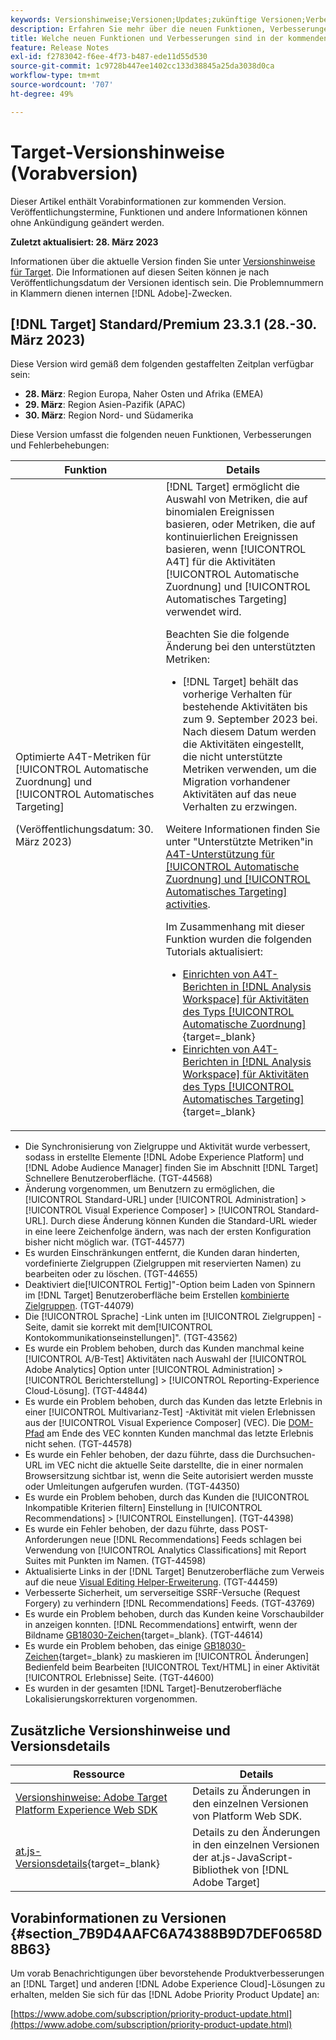```yaml
---
keywords: Versionshinweise;Versionen;Updates;zukünftige Versionen;Verbesserungen;neue Funktionen;Fehlerbehebungen;Updates;Vorabversion
description: Erfahren Sie mehr über die neuen Funktionen, Verbesserungen und Fehlerbehebungen in der kommenden Version von Adobe Target sowie in den zugehörigen SDKs, APIs und JavaScript-Bibliotheken.
title: Welche neuen Funktionen und Verbesserungen sind in der kommenden  [!DNL Target] -Version enthalten?
feature: Release Notes
exl-id: f2783042-f6ee-4f73-b487-ede11d55d530
source-git-commit: 1c9728b447ee1402cc133d38845a25da3038d0ca
workflow-type: tm+mt
source-wordcount: '707'
ht-degree: 49%

---
```


# Target-Versionshinweise (Vorabversion)

Dieser Artikel enthält Vorabinformationen zur kommenden Version. Veröffentlichungstermine, Funktionen und andere Informationen können ohne Ankündigung geändert werden.

**Zuletzt aktualisiert: 28. März 2023**

Informationen über die aktuelle Version finden Sie unter [Versionshinweise für Target](release-notes.md). Die Informationen auf diesen Seiten können je nach Veröffentlichungsdatum der Versionen identisch sein. Die Problemnummern in Klammern dienen internen [!DNL Adobe]-Zwecken.

## [!DNL Target] Standard/Premium 23.3.1 (28.-30. März 2023)

Diese Version wird gemäß dem folgenden gestaffelten Zeitplan verfügbar sein:

* **28. März**: Region Europa, Naher Osten und Afrika (EMEA)
* **29. März**: Region Asien-Pazifik (APAC)
* **30. März**: Region Nord- und Südamerika

Diese Version umfasst die folgenden neuen Funktionen, Verbesserungen und Fehlerbehebungen:

| Funktion | Details |
|--- |--- |
| Optimierte A4T-Metriken für [!UICONTROL Automatische Zuordnung] und [!UICONTROL Automatisches Targeting]<p>(Veröffentlichungsdatum: 30. März 2023) | [!DNL Target] ermöglicht die Auswahl von Metriken, die auf binomialen Ereignissen basieren, oder Metriken, die auf kontinuierlichen Ereignissen basieren, wenn [!UICONTROL A4T] für die Aktivitäten [!UICONTROL Automatische Zuordnung] und [!UICONTROL Automatisches Targeting] verwendet wird.<P>Beachten Sie die folgende Änderung bei den unterstützten Metriken:<ul><li>[!DNL Target] behält das vorherige Verhalten für bestehende Aktivitäten bis zum 9. September 2023 bei. Nach diesem Datum werden die Aktivitäten eingestellt, die nicht unterstützte Metriken verwenden, um die Migration vorhandener Aktivitäten auf das neue Verhalten zu erzwingen.</li></ul>Weitere Informationen finden Sie unter &quot;Unterstützte Metriken&quot;in [A4T-Unterstützung für [!UICONTROL Automatische Zuordnung] und [!UICONTROL Automatisches Targeting] activities](/help/main/c-integrating-target-with-mac/a4t/a4t-at-aa.md#supported).<P>Im Zusammenhang mit dieser Funktion wurden die folgenden Tutorials aktualisiert:<ul><li>[Einrichten von A4T-Berichten in  [!DNL Analysis Workspace]  für Aktivitäten des Typs [!UICONTROL Automatische Zuordnung]](https://experienceleague.adobe.com/docs/target-learn/tutorials/integrations/set-up-a4t-reports-in-analysis-workspace-for-auto-allocate-activities.html?lang=de){target=_blank}</li><li>[Einrichten von A4T-Berichten in  [!DNL Analysis Workspace]  für Aktivitäten des Typs [!UICONTROL Automatisches Targeting]](https://experienceleague.adobe.com/docs/target-learn/tutorials/integrations/set-up-a4t-reports-in-analysis-workspace-for-auto-target-activities.html?lang=de){target=_blank}</li></ul> |

* Die Synchronisierung von Zielgruppe und Aktivität wurde verbessert, sodass in erstellte Elemente [!DNL Adobe Experience Platform] und [!DNL Adobe Audience Manager] finden Sie im Abschnitt [!DNL Target] Schnellere Benutzeroberfläche. (TGT-44568)
* Änderung vorgenommen, um Benutzern zu ermöglichen, die [!UICONTROL Standard-URL] under [!UICONTROL Administration] > [!UICONTROL Visual Experience Composer] > [!UICONTROL Standard-URL]. Durch diese Änderung können Kunden die Standard-URL wieder in eine leere Zeichenfolge ändern, was nach der ersten Konfiguration bisher nicht möglich war. (TGT-44577)
* Es wurden Einschränkungen entfernt, die Kunden daran hinderten, vordefinierte Zielgruppen (Zielgruppen mit reservierten Namen) zu bearbeiten oder zu löschen. (TGT-44655)
* Deaktiviert die[!UICONTROL Fertig]&quot;-Option beim Laden von Spinnern im [!DNL Target] Benutzeroberfläche beim Erstellen [kombinierte Zielgruppen](/help/main/c-target/combining-multiple-audiences.md). (TGT-44079)
* Die [!UICONTROL Sprache] -Link unten im [!UICONTROL Zielgruppen] -Seite, damit sie korrekt mit dem[!UICONTROL Kontokommunikationseinstellungen]&quot;. (TGT-43562)
* Es wurde ein Problem behoben, durch das Kunden manchmal keine [!UICONTROL A/B-Test] Aktivitäten nach Auswahl der [!UICONTROL Adobe Analytics] Option unter [!UICONTROL Administration] > [!UICONTROL Berichterstellung] > [!UICONTROL Reporting-Experience Cloud-Lösung]. (TGT-44844)
* Es wurde ein Problem behoben, durch das Kunden das letzte Erlebnis in einer [!UICONTROL Multivarianz-Test] -Aktivität mit vielen Erlebnissen aus der [!UICONTROL Visual Experience Composer] (VEC). Die [DOM-Pfad](/help/main/c-experiences/c-visual-experience-composer/viztarget-options.md#dom-path) am Ende des VEC konnten Kunden manchmal das letzte Erlebnis nicht sehen. (TGT-44578)
* Es wurde ein Fehler behoben, der dazu führte, dass die Durchsuchen-URL im VEC nicht die aktuelle Seite darstellte, die in einer normalen Browsersitzung sichtbar ist, wenn die Seite autorisiert werden musste oder Umleitungen aufgerufen wurden. (TGT-44350)
* Es wurde ein Problem behoben, durch das Kunden die [!UICONTROL Inkompatible Kriterien filtern] Einstellung in [!UICONTROL Recommendations] > [!UICONTROL Einstellungen]. (TGT-44398)
* Es wurde ein Fehler behoben, der dazu führte, dass POST-Anforderungen neue [!DNL Recommendations] Feeds schlagen bei Verwendung von [!UICONTROL Analytics Classifications] mit Report Suites mit Punkten im Namen. (TGT-44598)
* Aktualisierte Links in der [!DNL Target] Benutzeroberfläche zum Verweis auf die neue [Visual Editing Helper-Erweiterung](/help/main/c-experiences/c-visual-experience-composer/r-troubleshoot-composer/visual-editing-helper-extension.md). (TGT-44459)
* Verbesserte Sicherheit, um serverseitige SSRF-Versuche (Request Forgery) zu verhindern [!DNL Recommendations] Feeds. (TGT-43769)
* Es wurde ein Problem behoben, durch das Kunden keine Vorschaubilder in anzeigen konnten. [!DNL Recommendations] entwirft, wenn der Bildname [GB18030-Zeichen](https://en.wikipedia.org/wiki/GB_18030){target=_blank}. (TGT-44614)
* Es wurde ein Problem behoben, das einige [GB18030-Zeichen](https://en.wikipedia.org/wiki/GB_18030){target=_blank} zu maskieren im [!UICONTROL Änderungen] Bedienfeld beim Bearbeiten [!UICONTROL Text/HTML] in einer Aktivität [!UICONTROL Erlebnisse] Seite. (TGT-44600)
* Es wurden in der gesamten [!DNL Target]-Benutzeroberfläche Lokalisierungskorrekturen vorgenommen.

## Zusätzliche Versionshinweise und Versionsdetails

| Ressource | Details |
|--- |--- |
| [Versionshinweise: Adobe Target Platform Experience Web SDK](https://experienceleague.adobe.com/docs/experience-platform/edge/release-notes.html?lang=de) | Details zu Änderungen in den einzelnen Versionen von Platform Web SDK. |
| [at.js-Versionsdetails](https://developer.adobe.com/target/implement/client-side/atjs/target-atjs-versions/){target=_blank} | Details zu den Änderungen in den einzelnen Versionen der at.js-JavaScript-Bibliothek von [!DNL Adobe Target] |


## Vorabinformationen zu Versionen {#section_7B9D4AAFC6A74388B9D7DEF0658D8B63}

Um vorab Benachrichtigungen über bevorstehende Produktverbesserungen an [!DNL Target] und anderen [!DNL Adobe Experience Cloud]-Lösungen zu erhalten, melden Sie sich für das [!DNL Adobe Priority Product Update] an:

[https://www.adobe.com/subscription/priority-product-update.html](https://www.adobe.com/subscription/priority-product-update.html)

